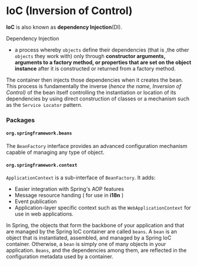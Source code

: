 # IoC (Inversion of Control)

**IoC** is also known as **dependency Injection**(DI).

Dependency Injection

- a process whereby `objects` define their dependencies (that is ,the other `objects` they work with) only through **constructor arguments, arguments to a factory method, or properties that are set on the object instance** after it is constructed or returned from a factory method.

The container then injects those dependencies when it creates the bean. This process is fundamentally the inverse (*hence the name, Inversion of Control)* of the bean itself controlling the instantiation or location of its dependencies by using direct construction of classes or a mechanism such as the `Service Locator` pattern.

### Packages

#### `org.springframework.beans`

The `BeanFactory` interface provides an advanced configuration mechanism capable of managing any type of object.

#### `org.springframework.context`

`ApplicationContext` is a sub-interface of `BeanFactory`. It adds:

- Easier integration with Spring's AOP features
- Message resource handing ( for use in **i18n** )
- Event publication
- Application-layer specific context such as the `WebApplicationContext` for use in web applications.

In Spring, the objects that form the backbone of your application and that are managed by the Spring IoC container are called `beans`. A `bean` is an object that is instantiated, assembled, and managed by a Spring IoC container. Otherwise, a `bean` is simply one of many objects in your application. `Beans`, and the dependencies among them, are reflected in the configuration metadata used by a container.